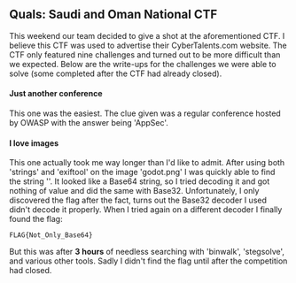 ## Quals: Saudi and Oman National CTF
This weekend our team decided to give a shot at the aforementioned CTF. I believe this CTF was used to advertise their CyberTalents.com website. The CTF only featured nine challenges and turned out to be more difficult than we expected. Below are the write-ups for the challenges we were able to solve (some completed after the CTF had already closed).

#### Just another conference
This one was the easiest. The clue given was a regular conference hosted by OWASP with the answer being 'AppSec'.

#### I love images
This one actually took me way longer than I'd like to admit. After using both 'strings' and 'exiftool' on the image 'godot.png' I was quickly able to find the string ''. It looked like a Base64 string, so I tried decoding it and got nothing of value and did the same with Base32. Unfortunately, I only discovered the flag after the fact, turns out the Base32 decoder I used didn't decode it properly. When I tried again on a different decoder I finally found the flag:
```
FLAG{Not_Only_Base64}
```
But this was after **3 hours** of needless searching with 'binwalk', 'stegsolve', and various other tools. Sadly I didn't find the flag until after the competition had closed.
